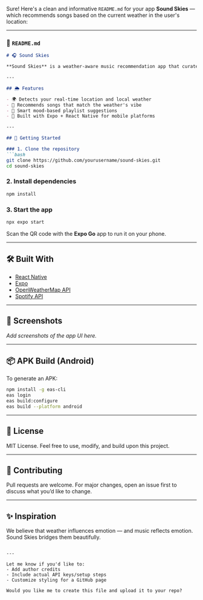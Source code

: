 Sure! Here's a clean and informative `README.md` for your app **Sound Skies** — which recommends songs based on the current weather in the user's location:

---

### 📄 `README.md`

````markdown
# 🎧 Sound Skies

**Sound Skies** is a weather-aware music recommendation app that curates songs based on your current weather and mood. Whether it's raining, sunny, or cloudy, Sound Skies matches your environment with the perfect soundtrack.

---

## 🌦️ Features

- 🌍 Detects your real-time location and local weather
- 🎵 Recommends songs that match the weather's vibe
- 🧠 Smart mood-based playlist suggestions
- 📱 Built with Expo + React Native for mobile platforms

---

## 🚀 Getting Started

### 1. Clone the repository
```bash
git clone https://github.com/yourusername/sound-skies.git
cd sound-skies
````

### 2. Install dependencies

```bash
npm install
```

### 3. Start the app

```bash
npx expo start
```

Scan the QR code with the **Expo Go** app to run it on your phone.

---

## 🛠️ Built With

* [React Native](https://reactnative.dev/)
* [Expo](https://expo.dev/)
* [OpenWeatherMap API](https://openweathermap.org/api)
* [Spotify API](https://developer.spotify.com/documentation/web-api/)

---

## 📸 Screenshots

*Add screenshots of the app UI here.*

---

## 📦 APK Build (Android)

To generate an APK:

```bash
npm install -g eas-cli
eas login
eas build:configure
eas build --platform android
```

---

## 📄 License

MIT License. Feel free to use, modify, and build upon this project.

---

## 🤝 Contributing

Pull requests are welcome. For major changes, open an issue first to discuss what you’d like to change.

---

## ✨ Inspiration

We believe that weather influences emotion — and music reflects emotion. Sound Skies bridges them beautifully.

```

---

Let me know if you'd like to:
- Add author credits
- Include actual API keys/setup steps
- Customize styling for a GitHub page

Would you like me to create this file and upload it to your repo?
```
